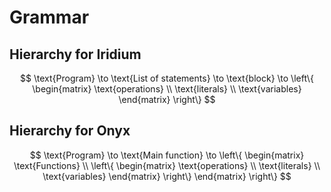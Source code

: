 # Grammar

## Hierarchy for Iridium
$$
\text{Program} \to \text{List of statements} \to \text{block} \to \left\{ 
\begin{matrix}
\text{operations} \\
\text{literals} \\
\text{variables}
\end{matrix} 
\right\}
$$

## Hierarchy for Onyx

$$
\text{Program} \to \text{Main function} \to \left\{
    \begin{matrix}
    \text{Functions} \\
    \left\{ 
\begin{matrix}
\text{operations} \\
\text{literals} \\
\text{variables}
\end{matrix} 
\right\}
    \end{matrix}
    \right\}
$$